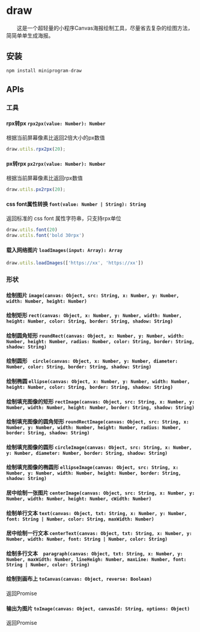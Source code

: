 # draw

　　这是一个超轻量的小程序Canvas海报绘制工具，尽量省去复杂的绘图方法，简简单单生成海报。

## 安装

```javascript
npm install miniprogram-draw
```

## APIs

### 工具

#### rpx转px `rpx2px(value: Number): Number`

根据当前屏幕像素比返回2倍大小的px数值

```javascript
draw.utils.rpx2px(20);
```

#### px转rpx `px2rpx(value: Number): Number`

根据当前屏幕像素比返回rpx数值

```javascript
draw.utils.px2rpx(20);
```

#### css font属性转换 `font(value: Number | String): String`

返回标准的 css font 属性字符串，只支持rpx单位

```javascript
draw.utils.font(20)
draw.utils.font('bold 30rpx')
```

#### 载入网络图片 `loadImages(input: Array): Array`

```javascript
draw.utils.loadImages(['https://xx', 'https://xx'])
```

### 形状

#### 绘制图片 `image(canvas: Object, src: String, x: Number, y: Number, width: Number, height: Number)`

#### 绘制矩形 `rect(canvas: Object, x: Number, y: Number, width: Number, height: Number, color: String, border: String, shadow: String)`

#### 绘制圆角矩形 `roundRect(canvas: Object, x: Number, y: Number, width: Number, height: Number, radius: Number, color: String, border: String, shadow: String)`

#### 绘制圆形　`circle(canvas: Object, x: Number, y: Number, diameter: Number, color: String, border: String, shadow: String)`

#### 绘制椭圆 `ellipse(canvas: Object, x: Number, y: Number, width: Number, height: Number, color: String, border: String, shadow: String)`

#### 绘制填充图像的矩形 `rectImage(canvas: Object, src: String, x: Number, y: Number, width: Number, height: Number, border: String, shadow: String)`

#### 绘制填充图像的圆角矩形 `roundRectImage(canvas: Object, src: String, x: Number, y: Number, width: Number, height: Number, radius: Number, border: String, shadow: String)`

#### 绘制填充图像的圆形 `circleImage(canvas: Object, src: String, x: Number, y: Number, diameter: Number, border: String, shadow: String)`

#### 绘制填充图像的椭圆形 `ellipseImage(canvas: Object, src: String, x: Number, y: Number, width: Number, height: Number, border: String, shadow: String)`

#### 居中绘制一张图片 `centerImage(canvas: Object, src: String, x: Number, y: Number, width: Number, height: Number, cWidth: Number)`

#### 绘制单行文本 `text(canvas: Object, txt: String, x: Number, y: Number, font: String | Number, color: String, maxWidth: Number)`

#### 居中绘制一行文本 `centerText(canvas: Object, txt: String, x: Number, y: Number, width: Number, font: String | Number, color: String)`

#### 绘制多行文本　`paragraph(canvas: Object, txt: String, x: Number, y: Number, maxWidth: Number, lineHeigh: Number, maxLine: Number, font: String | Number, color: String)`

#### 绘制到画布上 `toCanvas(canvas: Object, reverse: Boolean)`
返回Promise

#### 输出为图片 `toImage(canvas: Object, canvasId: String, options: Object)`
返回Promise
